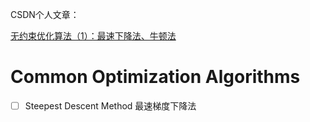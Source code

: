 CSDN个人文章：    

[无约束优化算法（1）：最速下降法、牛顿法](https://blog.csdn.net/qq_41858528/article/details/120554440)

# Common Optimization Algorithms 

- [ ] Steepest Descent Method 最速梯度下降法
